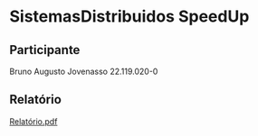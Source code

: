 # SistemasDistribuidos SpeedUp

## Participante
Bruno Augusto Jovenasso 22.119.020-0

## Relatório
[Relatório.pdf](https://github.com/Jovenasso/SistemasDistribuidosSpeedUp/files/8833225/Relatorio.pdf)
